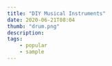 ```yaml
---
title: "DIY Musical Instruments"
date: 2020-06-21T08:04
thumb: "drum.png"
description:
tags: 
    - popular
    - sample
---
```


